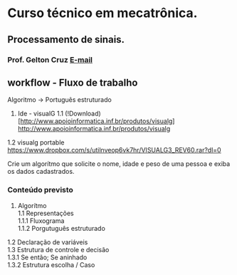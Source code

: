 ﻿# Curso técnico em mecatrônica.
## Processamento de sinais.
### Prof. Gelton Cruz [E-mail](mailto:gelton@midiaplural.com.br)

## workflow  - Fluxo de trabalho


Algoritmo -> Português estruturado

1. Ide - visualG
1.1 (!Download)[http://www.apoioinformatica.inf.br/produtos/visualg]
http://www.apoioinformatica.inf.br/produtos/visualg

1.2 visualg portable
https://www.dropbox.com/s/utilnveop6vk7hr/VISUALG3_REV60.rar?dl=0


Crie um algorítmo que solicite o nome, idade e peso de uma pessoa
e exiba os dados cadastrados.


### Conteúdo previsto
1. Algorítmo    
1.1 Representações  
1.1.1 Fluxograma  
1.1.2 Porgutuguês estruturado  

1.2 Declaração de variáveis    
1.3 Estrutura de controle e decisão  
1.3.1 Se então; Se aninhado  
1.3.2 Estrutura escolha / Caso  









